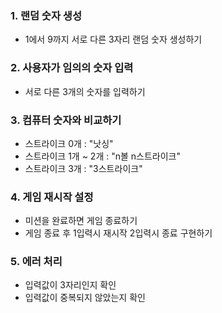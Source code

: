 ### 1. 랜덤 숫자 생성

- 1에서 9까지 서로 다른 3자리 랜덤 숫자 생성하기

### 2. 사용자가 임의의 숫자 입력

- 서로 다른 3개의 숫자를 입력하기

### 3. 컴퓨터 숫자와 비교하기

- 스트라이크 0개 : "낫싱"
- 스트라이크 1개 ~ 2개 : "n볼 n스트라이크"
- 스트라이크 3개 : "3스트라이크"

### 4. 게임 재시작 설정

- 미션을 완료하면 게임 종료하기
- 게임 종료 후 1입력시 재시작 2입력시 종료 구현하기

### 5. 에러 처리

- 입력값이 3자리인지 확인
- 입력값이 중복되지 않았는지 확인
